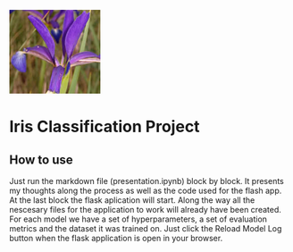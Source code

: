 ![](Large.jpg)

# Iris Classification Project

## How to use

Just run the markdown file (presentation.ipynb) block by block. It presents my thoughts along the process as well as the code used for the flash app. At the last block the flask aplication will start. Along the way all the nescesary files for the application to work will already have been created. For each model we have a set of hyperparameters, a set of evaluation metrics and the dataset it was trained on. Just click the Reload Model Log button when the flask application is open in your browser.